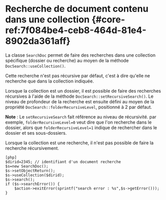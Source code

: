 # Recherche de document contenu dans une collection {#core-ref:7f084be4-ceb8-464d-81e4-8902da361aff}

La classe `SearchDoc` permet de faire des recherches dans une collection
spécifique (dossier ou recherche) au moyen de la méthode
`DocSearch::useCollection()`.

Cette recherche n'est pas récursive par défaut, c'est à dire qu'elle ne
recherche que dans la collection indiquée.

Lorsque la collection est un dossier, il est possible de faire des recherches
récursives à l'aide de la méthode `DocSearch::setRecursiveSearch()`. Le niveau
de profondeur de la recherche est ensuite défini au moyen de la propriété
`DocSearch::folderRecursiveLevel`, positionné à 2 par défaut.

**Note** : Le `setRecursiveSearch` fait référence au niveau de récursivité. par
exemple, `folderRecursiveLevel=0` veut dire que l'on recherche dans le dossier,
alors que `folderRecursiveLevel=1` indique de rechercher dans le dossier et ses
sous-dossiers.

Lorsque la collection est une recherche, il n'est pas possible de faire la
recherche récursivement.

    [php]
    $dirid=2345; // identifiant d'un document recherche
    $s=new SearchDoc();
    $s->setObjectReturn();
    $s->useCollection($dirid);
    $s->search();
    if ($s->searchError()) {
        $action->exitError(sprintf("search error : %s",$s->getError()));
    }



<!-- link -->
[searchdoc]:        #core-ref:a5216d5c-4e0f-4e3c-9553-7cbfda6b3255
[propdoc]:          #core-ref:9aa8edfa-2f2a-11e2-aaec-838a12b40353 "Liste des propriétés du document"
[layoutblock]:      #core-ref:587b563e-7371-469f-9d1e-350607056c73
[formatcollection]: #core-ref:74ce9ce4-8e4e-42ee-a0df-415eb6897a81
[pgop]:             http://www.postgresql.org/docs/9.1/static/functions.html "Opérateurs Postgresql 9.1"
[docattributs]:     #core-ref:4e167170-33ed-11e2-8134-a7f43955d6f3
[attdocid]:         #core-ref:d461d5f5-b635-47a0-944d-473c227587ab
[phpiterator]:      http://php.net/manual/fr/class.iterator.php "Interface Iterator"
[docacl]:           #core-ref:a99dcc5f-f42f-4574-bbfa-d7bb0573c95d "Droits du document"